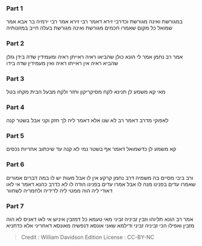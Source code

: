 
### Part 1
במגורשת ואינה מגורשת וכדרבי זירא דאמר רבי זירא אמר רבי ירמיה בר אבא אמר שמואל כל מקום שאמרו חכמים מגורשת ואינה מגורשת בעלה חייב במזונותיה

### Part 2
אמר רב נחמן אמר לי הונא כולן שהביאו ראיה ראייתן ראיה ומעמידין שדה בידן גזלן שהביא ראיה אין ראייתו ראיה ואין מעמידין שדה בידו

### Part 3
מאי קא משמע לן תנינא לקח מסיקריקון וחזר ולקח מבעל הבית מקחו בטל

### Part 4
לאפוקי מדרב דאמר רב לא שנו אלא דאמר ליה לך חזק וקני אבל בשטר קנה

### Part 5
קא משמע לן כדשמואל דאמר אף בשטר נמי לא קנה עד שיכתוב אחריות נכסים

### Part 6
ורב ביבי מסיים בה משמיה דרב נחמן קרקע אין לו אבל מעות יש לו במה דברים אמורים שאמרו עדים בפנינו מנה לו אבל אמרו עדים בפנינו הודה לו לא כדרב כהנא דאמר אי לאו דאודי ליה הוה ממטי ליה לדידיה ולחמריה לשחוור

### Part 7
אמר רב הונא תליוהו וזבין זביניה זביני מאי טעמא כל דמזבין איניש אי לאו דאניס לא הוה מזבין ואפילו הכי זביניה זביני ודילמא שאני אונסא דנפשיה מאונסא דאחריני אלא כדתניא

>Credit : William Davidson Edition
>License : CC-BY-NC